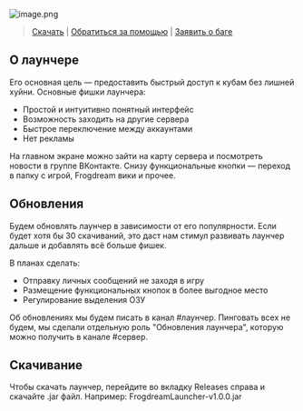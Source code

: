![image.png](https://i.postimg.cc/Cx52mZ1R/Frame-69.png)
> [Скачать](https://github.com/Frogdream/Frogdream-Launcher/releases) | [Обратиться за помощью](https://discord.com/invite/52P7esPQ6Q) | [Заявить о баге](https://discord.com/invite/52P7esPQ6Q)

## О лаунчере
Его основная цель — предоставить быстрый доступ к кубам без лишней хуйни. Основные фишки лаунчера:
- Простой и интуитивно понятный интерфейс
- Возможность заходить на другие сервера
- Быстрое переключение между аккаунтами
- Нет рекламы

На главном экране можно зайти на карту сервера и посмотреть новости в группе ВКонтакте. Снизу функциональные кнопки — переход в папку с игрой, Frogdream вики и прочее.

## Обновления
Будем обновлять лаунчер в зависимости от его популярности. Если будет хотя бы 30 скачиваний, это даст нам стимул развивать лаунчер дальше и добавлять всё больше фишек.

В планах сделать:
- Отправку личных сообщений не заходя в игру
- Размещение функциональных кнопок в более выгодное место
- Регулирование выделения ОЗУ

Об обновлениях мы будем писать в канал #лаунчер. Пинговать всех не будем, мы сделали отдельную роль "Обновления лаунчера", которую можно получить в канале #сервер.

## Скачивание
Чтобы скачать лаунчер, перейдите во вкладку Releases справа и скачайте .jar файл. Например: FrogdreamLauncher-v1.0.0.jar
